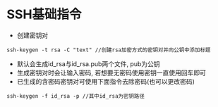 # SSH基础指令
- 创建密钥对
``` shell
ssh-keygen -t rsa -C "text" //创建rsa加密方式的密钥对并向公钥中添加标题
```

- 默认会生成id_rsa与id_rsa.pub两个文件, pub为公钥
- 生成密钥对时会让输入密码, 若想要无密码使用密钥一直使用回车即可
- 已生成的含密码密钥对可使用下面指令去除密码(也可以更改密码)
``` shell
ssh-keygen -f id_rsa -p //其中id_rsa为密钥路径
```
